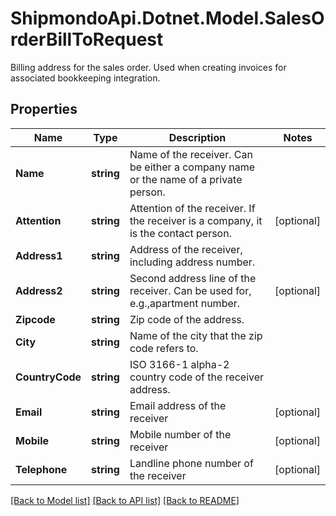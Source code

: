 # ShipmondoApi.Dotnet.Model.SalesOrderBillToRequest
Billing address for the sales order. Used when creating invoices for associated bookkeeping integration.

## Properties

Name | Type | Description | Notes
------------ | ------------- | ------------- | -------------
**Name** | **string** | Name of the receiver. Can be either a company name or the name of a private person. | 
**Attention** | **string** | Attention of the receiver. If the receiver is a company, it is the contact person. | [optional] 
**Address1** | **string** | Address of the receiver, including address number. | 
**Address2** | **string** | Second address line of the receiver. Can be used for, e.g.,apartment number. | [optional] 
**Zipcode** | **string** | Zip code of the address. | 
**City** | **string** | Name of the city that the zip code refers to. | 
**CountryCode** | **string** | ISO 3166-1 alpha-2 country code of the receiver address. | 
**Email** | **string** | Email address of the receiver | [optional] 
**Mobile** | **string** | Mobile number of the receiver | [optional] 
**Telephone** | **string** | Landline phone number of the receiver | [optional] 

[[Back to Model list]](../README.md#documentation-for-models) [[Back to API list]](../README.md#documentation-for-api-endpoints) [[Back to README]](../README.md)

